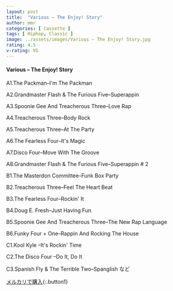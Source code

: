 ```yaml
---
layout: post
title:  "Various – The Enjoy! Story"
author: mmr
categories: [ Cassette ]
tags: [ Hiphop, Classic ]
image: ../assets/images/Various – The Enjoy! Story.jpg
rating: 4.5
v-rating: VG
---
```


#### Various – The Enjoy! Story

A1.The Packman–I'm The Packman

A2.Grandmaster Flash & The Furious Five–Superappin

A3.Spoonie Gee And Treacherous Three–Love Rap

A4.Treacherous Three–Body Rock

A5.Treacherous Three–At The Party

A6.The Fearless Four–It's Magic

A7.Disco Four–Move With The Groove

A8.Grandmaster Flash & The Furious Five–Superappin # 2

B1.The Masterdon Committee–Funk Box Party

B2.Treacherous Three–Feel The Heart Beat

B3.The Fearless Four–Rockin' It

B4.Doug E. Fresh–Just Having Fun

B5.Spoonie Gee And Treacherous Three–The New Rap Language

B6.Funky Four + One–Rappin And Rocking The House

C1.Kool Kyle –It's Rockin' Time

C2.The Disco Four –Do It, Do It

C3.Spanish Fly & The Terrible Two–Spanglish など

[メルカリで購入](https://jp.mercari.com/item/m75930589194){:.button1}
